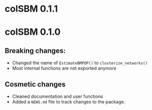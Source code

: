 # colSBM 0.1.1

# colSBM 0.1.0

## Breaking changes:

* Changed the name of `EstimateBMPOP()` to `clusterize_networks()`
* Most internal functions are not exported anymore

## Cosmetic changes
* Cleaned documentation and user functions
* Added a `NEWS.md` file to track changes to the package.
